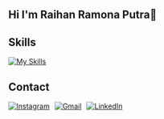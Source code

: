 ## Hi I'm Raihan Ramona Putra👋

<!-- ![raihan](img/baru.png) -->

<!--
**raihanramonaputra/raihanramonaputra** is a ✨ _special_ ✨ repository because its `README.md` (this file) appears on your GitHub profile.

Here are some ideas to get you started:

- 🔭 I’m currently working on ...
- 🌱 I’m currently learning ...
- 👯 I’m looking to collaborate on ...
- 🤔 I’m looking for help with ...
- 💬 Ask me about ...
- 📫 How to reach me: ...
- 😄 Pronouns: ...
- ⚡ Fun fact: ...
-->

## Skills

[![My Skills](https://skillicons.dev/icons?i=js,html,css,react)](https://skillicons.dev)

<!-- ## Contact
[![My Skills](https://skillicons.dev/icons?i=instagram,gmail,linkedin)](https://skillicons.dev)
## Suka suka -->

## Contact

<div style="display: flex; gap: 10px; align-items: center;">

  <a href="https://www.instagram.com/raihnnrp" target="_blank">
    <img src="https://skillicons.dev/icons?i=instagram" alt="Instagram" />
  </a>

  <a href="/" target="_blank">
    <img src="https://skillicons.dev/icons?i=gmail" alt="Gmail" />
  </a>

  <a href="/" target="_blank">
    <img src="https://skillicons.dev/icons?i=linkedin" alt="LinkedIn" />
  </a>

</div>
